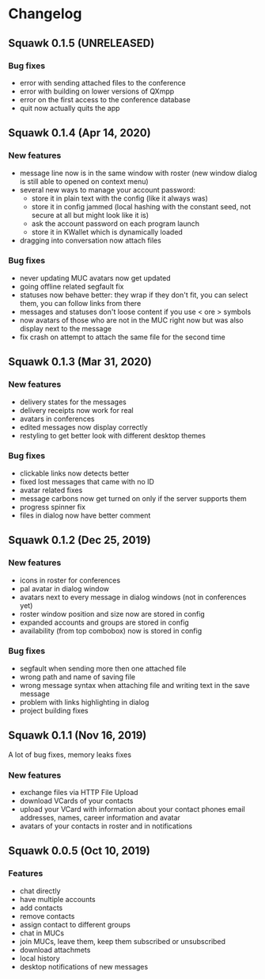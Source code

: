 # Changelog

## Squawk 0.1.5 (UNRELEASED)
### Bug fixes
- error with sending attached files to the conference
- error with building on lower versions of QXmpp
- error on the first access to the conference database
- quit now actually quits the app


## Squawk 0.1.4 (Apr 14, 2020)
### New features
- message line now is in the same window with roster (new window dialog is still able to opened on context menu)
- several new ways to manage your account password:
  - store it in plain text with the config (like it always was)
  - store it in config jammed (local hashing with the constant seed, not secure at all but might look like it is)
  - ask the account password on each program launch
  - store it in KWallet which is dynamically loaded
- dragging into conversation now attach files
  
### Bug fixes
- never updating MUC avatars now get updated
- going offline related segfault fix
- statuses now behave better: they wrap if they don't fit, you can select them, you can follow links from there
- messages and statuses don't loose content if you use < ore > symbols
- now avatars of those who are not in the MUC right now but was also display next to the message
- fix crash on attempt to attach the same file for the second time


## Squawk 0.1.3 (Mar 31, 2020)
### New features
- delivery states for the messages
- delivery receipts now work for real
- avatars in conferences
- edited messages now display correctly
- restyling to get better look with different desktop themes

### Bug fixes
- clickable links now detects better
- fixed lost messages that came with no ID
- avatar related fixes
- message carbons now get turned on only if the server supports them
- progress spinner fix
- files in dialog now have better comment


## Squawk 0.1.2 (Dec 25, 2019)
### New features
- icons in roster for conferences
- pal avatar in dialog window
- avatars next to every message in dialog windows (not in conferences yet)
- roster window position and size now are stored in config
- expanded accounts and groups are stored in config
- availability (from top combobox) now is stored in config

### Bug fixes
- segfault when sending more then one attached file
- wrong path and name of saving file
- wrong message syntax when attaching file and writing text in the save message
- problem with links highlighting in dialog
- project building fixes


## Squawk 0.1.1 (Nov 16, 2019)
A lot of bug fixes, memory leaks fixes
### New features
- exchange files via HTTP File Upload
- download VCards of your contacts
- upload your VCard with information about your contact phones email addresses, names, career information and avatar
- avatars of your contacts in roster and in notifications


## Squawk 0.0.5 (Oct 10, 2019)
### Features
- chat directly
- have multiple accounts
- add contacts
- remove contacts
- assign contact to different groups
- chat in MUCs
- join MUCs, leave them, keep them subscribed or unsubscribed
- download attachmets
- local history
- desktop notifications of new messages
